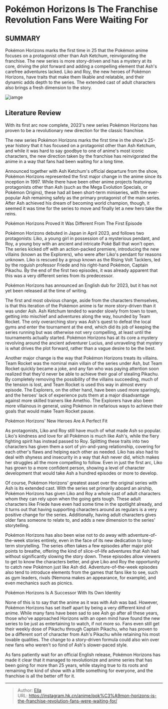 # Pokémon Horizons Is The Franchise Revolution Fans Were Waiting For


## SUMMARY 



  Pokémon Horizons marks the first time in 25 that the Pokémon anime focuses on a protagonist other than Ash Ketchum, reinvigorating the franchise.   The new series is more story-driven and has a mystery at its core, driving the plot forward and adding a compelling element that Ash&#39;s carefree adventures lacked.   Liko and Roy, the new heroes of Pokémon Horizons, have traits that make them likable and relatable, and their dynamic adds depth to the series. The extended cast of adult characters also brings a fresh dimension to the story.  

![iamge](https://static1.srcdn.com/wordpress/wp-content/uploads/2023/11/pokemon-horizons-cast.jpg)

## Literature Review

With its first arc now complete, 2023&#39;s new series Pokémon Horizons has proven to be a revolutionary new direction for the classic franchise.




The new series Pokémon Horizons marks the first time in the show&#39;s 25-year history that it has focused on a protagonist other than Ash Ketchum, and while it was hard to say goodbye to one of anime&#39;s most iconic characters, the new direction taken by the franchise has reinvigorated the anime in a way that fans had been waiting for a long time.




Announced together with Ash Ketchum&#39;s official departure from the show, Pokémon Horizons represented the first major change in the anime since its inception in 1997. While there have been other anime projects featuring protagonists other than Ash (such as the Mega Evolution Specials, or Pokémon Origins), these had all been short-term miniseries, with the ever-popular Ash remaining safely as the primary protagonist of the main series. After Ash achieved his dream of becoming world champion, though, it seemed it was time for the series to move and finally let a new hero take the reins.


 Pokémon Horizons Proved It Was Different From The First Episode 
         

Pokémon Horizons debuted in Japan in April 2023, and follows two protagonists: Liko, a young girl in possession of a mysterious pendant, and Roy, a young boy with an ancient and intricate Poké Ball that won&#39;t open. The series kicked off with an action-packed premiere, introducing the new villains (known as the Explorers), who were after Liko&#39;s pendant for reasons unknown. Liko is rescued by a group known as the Rising Volt Tacklers, led by the roguish professor Friede and his right-hand Pokémon, Captain Pikachu. By the end of the first two episodes, it was already apparent that this was a very different series from its predecessor.






Pokémon Horizons has announced an English dub for 2023, but it has not yet been released at the time of writing.




The first and most obvious change, aside from the characters themselves, is that this iteration of the Pokémon anime is far more story-driven than it was under Ash. Ash Ketchum tended to wander slowly from town to town, getting into mischief and adventures along the way, hounded by Team Rocket. The only overarching story was Ash&#39;s quest to defeat the local gyms and enter the tournament at the end, which did its job of keeping the series running but was otherwise not very compelling, at least until the tournaments actually started. Pokémon Horizons has at its core a mystery revolving around the ancient adventurer Lucius, and unraveling that mystery is what drives the plot forward, rather than a vague desire to be the best.

Another major change is the way that Pokémon Horizons treats its villains. Team Rocket was the nominal main villain of the series under Ash, but Team Rocket quickly became a joke, and any fan who was paying attention soon realized that they&#39;d never be able to achieve their goal of stealing Pikachu. By completely removing the possibility of the villains succeeding, much of the tension is lost, and Team Rocket is used this way in almost every episode. The Explorers, on the other hand, have been used more sparingly, and the heroes&#39; lack of experience puts them at a major disadvantage against more skilled trainers like Amethio. The Explorers have also been more villainous in general, using Pokémon in nefarious ways to achieve their goals that would make Team Rocket pause.






 Pokémon Horizons&#39; New Heroes Are A Perfect Fit 
          

As protagonists, Liko and Roy still have much of what made Ash so popular. Liko&#39;s kindness and love for all Pokémon is much like Ash&#39;s, while the fiery fighting spirit has instead passed to Roy. Splitting these traits into two characters has given them a sort of yin-and-yang relationship, covering for each other&#39;s flaws and helping each other as needed. Liko has also had to deal with shyness and insecurity in a way that Ash never did, which makes her struggles all the more compelling to follow. Even in just the first arc, Liko has grown to a more confident person, showing a level of character development that would take Ash a hundred episodes or more to develop.

Of course, Pokémon Horizons&#39; greatest asset over the original series with Ash is its extended cast. With the series set primarily aboard an airship, Pokémon Horizons has given Liko and Roy a whole cast of adult characters whom they can rely upon when the going gets tough. These adult characters like Friede have even had some time in the spotlight already, and it turns out that having supporting characters around as regulars is a very positive change for the series. Additionally, having adult characters gives older fans someone to relate to, and adds a new dimension to the series&#39; storytelling.




Pokémon Horizons has also been wise not to do away with adventure-of-the-week stories entirely, even in the face of its new dedication to long-term storytelling. The series often takes a few episodes after major plot points to breathe, offering the kind of slice-of-life adventures that Ash had without significantly slowing the story down. These episodes allow viewers to get to know the characters better, and give Liko and Roy the opportunity to catch new Pokémon just like Ash did. Adventure-of-the-week episodes also tend to introduce elements from the games that fans like to see, such as gym leaders, rivals (Nemona makes an appearance, for example), and even mechanics such as picnics.



 Pokémon Horizons Is A Successor With Its Own Identity 
          

None of this is to say that the anime as it was with Ash was bad. However, Pokémon Horizons has set itself apart by being a very different kind of anime. While many fans have been sad to see Ash go after all these years, those who&#39;ve approached Horizons with an open mind have found the new series to be just as entertaining to watch, if not more so. Fans even still get their weekly dose of Pikachu through Captain Pikachu, who has proven to be a different sort of character from Ash&#39;s Pikachu while retaining his most lovable qualities. The change to a story-driven formula could also win over new fans who weren&#39;t so fond of Ash&#39;s slower-paced style.




As fans patiently wait for an official English release, Pokémon Horizons has made it clear that it managed to revolutionize and anime series that has been going for more than 25 years, while staying true to its roots and remaining the kind of show with a little something for everyone, and the franchise is all the better off for it.



---

> Author: [Ella](https://instagram.hk.cn/)  
> URL: https://instagram.hk.cn/anime/pok%C3%A9mon-horizons-is-the-franchise-revolution-fans-were-waiting-for/  


